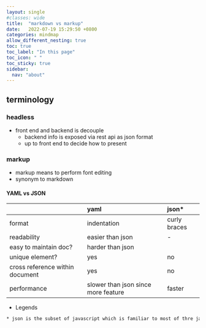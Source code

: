 ```yaml
---
layout: single
#classes: wide
title:  "markdown vs markup"
date:   2022-07-19 15:29:50 +0800
categories: mindmap
allow_different_nesting: true
toc: true
toc_label: "In this page"
toc_icon: " "
toc_sticky: true
sidebar:
  nav: "about"
---
```


## terminology

### headless

* front end and backend is decouple
  * backend info is exposed via rest api as json format
  * up to front end to decide how to present

### markup

* markup means to perform font editing
* synonym to markdown

#### YAML vs JSON

|                                 | yaml                                | json*        |
| :------------------------------ | :---------------------------------- | :----------- |
| format                          | indentation                         | curly braces |
| readability                     | easier than json                    | -            |
| easy to maintain doc?           | harder than json                    |              |
| unique element?                 | yes                                 | no           |
| cross reference within document | yes                                 | no           |
| performance                     | slower than json since more feature | faster       |

* Legends

```txt
* json is the subset of javascript which is familiar to most of thre javascript developers.
```
